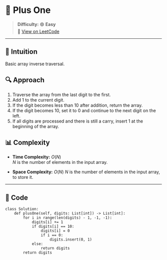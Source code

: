 
# 🧠 Plus One

> **Difficulty:** 🟢 **Easy**\
> 📎 [View on LeetCode](https://leetcode.com/problems/plus-one/description/)

---

## 📝 Intuition

Basic array inverse traversal.

## 🔍 Approach

1. Traverse the array from the last digit to the first.
2. Add 1 to the current digit.
3. If the digit becomes less than $10$ after addition, return the array.
4. If the digit becomes $10$, set it to $0$ and continue to the next digit on the left.
5. If all digits are processed and there is still a carry, insert $1$ at the beginning of the array.

## 📊 Complexity

- **Time Complexity:** $O(N)$  
$N$ is the number of elements in the input array.


- **Space Complexity:** $O(N)$
$N$ is the number of elements in the input array, to store it.

---

## 🧩 Code

```python3 []
class Solution:
    def plusOne(self, digits: List[int]) -> List[int]:
        for i in range(len(digits) - 1, -1, -1):
            digits[i] += 1
            if digits[i] == 10:
                digits[i] = 0
                if i == 0:
                    digits.insert(0, 1)
            else:
                return digits
        return digits
```

